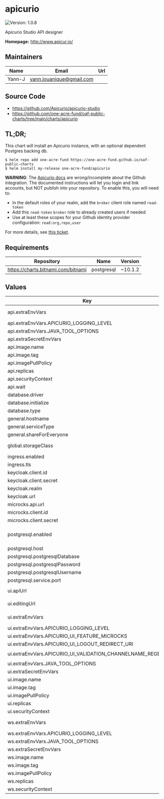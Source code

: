 # apicurio



![Version: 1.0.8](https://img.shields.io/badge/Version-1.0.8-informational?style=flat-square) 

Apicurio Studio API designer

**Homepage:** <http://www.apicur.io/>

## Maintainers

| Name | Email | Url |
| ---- | ------ | --- |
| Yann-J | yann.jouanique@gmail.com |  |

## Source Code

* <https://github.com/Apicurio/apicurio-studio>
* <https://github.com/one-acre-fund/oaf-public-charts/tree/main/charts/apicurio>

## TL;DR;

This chart will install an Apicurio instance, with an optional dependent Postgres backing db.

```console
$ helm repo add one-acre-fund https://one-acre-fund.github.io/oaf-public-charts
$ helm install my-release one-acre-fund/apicurio
```

__WARNING__: The [Apicurio docs](https://www.apicur.io/studio/docs/setting-up-keycloak-for-use-with-apicurio) are wrong/incomplete about the Github integration. The documented instructions will let you login and link accounts, but NOT publish into your repository. To enable this, you will need to:

* In the default roles of your realm, add the `broker` client role named `read-token`
* Add this `read-token` `broker` role to already created users if needed
* Use at least these scopes for your Github identity provider configuration: `read:org,repo,user`

For more details, see [this ticket](https://github.com/Apicurio/apicurio-studio/issues/821).

## Requirements

| Repository | Name | Version |
|------------|------|---------|
| https://charts.bitnami.com/bitnami | postgresql | ~10.1.2 |

## Values

| Key | Type | Default | Description |
|-----|------|---------|-------------|
| api.extraEnvVars | object | See `values.yaml` and the [container docs](https://hub.docker.com/r/apicurio/apicurio-studio-api) | Dictionary of name/value environment var pairs Will be evaluated as templates |
| api.extraEnvVars.APICURIO_LOGGING_LEVEL | string | `"INFO"` | API logging level |
| api.extraEnvVars.JAVA_TOOL_OPTIONS | string | `"-Djava.net.preferIPv4Stack=true"` | API JVM options |
| api.extraSecretEnvVars | object | `{}` | Same as `envVars` but passed as secrets |
| api.image.name | string | `"apicurio/apicurio-studio-api"` | Image name for API container |
| api.image.tag | string | `"latest"` | Image tag for API container |
| api.imagePullPolicy | string | `"IfNotPresent"` | API Image pull policy |
| api.replicas | int | `1` | API Replicas |
| api.securityContext | object | `{"runAsGroup":1000,"runAsUser":1000}` | Security context for API container |
| api.wait | bool | `true` | Wait for DB to be up? |
| database.driver | string | `"postgresql"` | DB driver - `mysql` / `postgresql` |
| database.initialize | bool | `true` | Initialize DB? |
| database.type | string | `"postgresql9"` | DB type - `postgresql9` / `mysql5` |
| general.hostname | string | `"www.example.com"` | Publicly reachable host name for the UI |
| general.serviceType | string | `"ClusterIP"` | Service type for all services |
| general.shareForEveryone | bool | `true` | Enable Share to everyone feature? |
| global.storageClass | string | `nil` | Storage class for all volumes created by this chart or subcharts |
| ingress.enabled | bool | `false` | Enable ingresses? |
| ingress.tls | list | `[]` | TLS settings |
| keycloak.client.id | string | `"apicurio-studio"` | Keycloak Client ID |
| keycloak.client.secret | string | `"apicuriokc"` | Keycloak Client Secret |
| keycloak.realm | string | `"Apicurio"` | Keycloak Realm |
| keycloak.url | string | `"https://www.example.com/auth"` | Public URL to Keycloak |
| microcks.api.url | string | `"http://www.example.com/api"` | URL to mickrocks application |
| microcks.client.id | string | `"microcks-serviceaccount"` | Microcks Client ID |
| microcks.client.secret | string | `"apicuriomr"` | Microcks Client Secret |
| postgresql.enabled | bool | `true` | Install Postgres? See See https://artifacthub.io/packages/helm/bitnami/postgresql for docs on all Postgres values |
| postgresql.host | string | `nil` | Custom db host name if not using the subchart |
| postgresql.postgresqlDatabase | string | `"apicuriodb"` | Apicurio DB name |
| postgresql.postgresqlPassword | string | `"vSX5RILHBk"` | Apicurio DB user password |
| postgresql.postgresqlUsername | string | `"apicuriodb"` | Apicurio DB user |
| postgresql.service.port | int | `5432` | postgres port |
| ui.apiUrl | string | `nil` | Override API URL - will default to `https://<.Values.general.hostname>/studio-api` |
| ui.editingUrl | string | `nil` | Override Edit URL - will default to `wss://<.Values.general.hostname>/ws` |
| ui.extraEnvVars | object | See `values.yaml` and [container docs](https://hub.docker.com/r/apicurio/apicurio-studio-ui/) | Dictionary of name/value environment var pairs Will be evaluated as templates |
| ui.extraEnvVars.APICURIO_LOGGING_LEVEL | string | `"INFO"` | UI logging level |
| ui.extraEnvVars.APICURIO_UI_FEATURE_MICROCKS | string | `"false"` | Enable Microcks integration? |
| ui.extraEnvVars.APICURIO_UI_LOGOUT_REDIRECT_URI | string | `"/"` | Redirect URI |
| ui.extraEnvVars.APICURIO_UI_VALIDATION_CHANNELNAME_REGEXP | string | `"([^{}\\/]*(\\{[a-zA-Z_][0-9a-zA-Z_]*\\})?)+"` | Channel Regex |
| ui.extraEnvVars.JAVA_TOOL_OPTIONS | string | `"-Djava.net.preferIPv4Stack=true"` | UI JVM options |
| ui.extraSecretEnvVars | object | `{}` | Same as `envVars` but passed as secrets |
| ui.image.name | string | `"apicurio/apicurio-studio-ui"` | Image name for UI container |
| ui.image.tag | string | `"latest"` | Image tag for UI container |
| ui.imagePullPolicy | string | `"IfNotPresent"` | UI Image pull policy |
| ui.replicas | int | `1` | UI Replicas |
| ui.securityContext | object | `{"runAsGroup":1000,"runAsUser":1000}` | Security context for UI container |
| ws.extraEnvVars | object | See `values.yaml` and [container docs](https://hub.docker.com/r/apicurio/apicurio-studio-ws/) | Dictionary of name/value environment var pairs Will ve evaluated as templates |
| ws.extraEnvVars.APICURIO_LOGGING_LEVEL | string | `"INFO"` | WS logging level |
| ws.extraEnvVars.JAVA_TOOL_OPTIONS | string | `"-Djava.net.preferIPv4Stack=true"` | WS JVM options |
| ws.extraSecretEnvVars | object | `{}` | Same as `envVars` but passed as secrets |
| ws.image.name | string | `"apicurio/apicurio-studio-ws"` | Image name for WS container |
| ws.image.tag | string | `"latest"` | Image tag for WS container |
| ws.imagePullPolicy | string | `"IfNotPresent"` | WS Image pull policy |
| ws.replicas | int | `1` | WS Replicas |
| ws.securityContext | object | `{"runAsGroup":1000,"runAsUser":1000}` | Security context for WS container |